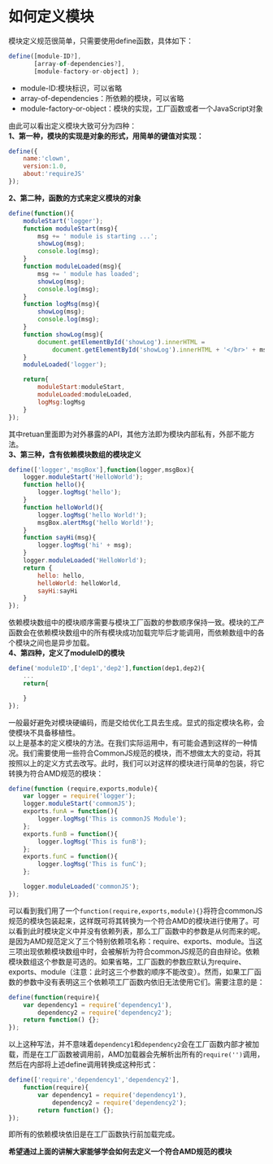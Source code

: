 # 如何定义模块  

模块定义规范很简单，只需要使用define函数，具体如下：  
```js
define([module-ID?],
       [array-of-dependencies?],
       [module-factory-or-object] );
```  
* module-ID:模块标识，可以省略  
* array-of-dependencies：所依赖的模块，可以省略  
* module-factory-or-object：模块的实现，工厂函数或者一个JavaScript对象  

由此可以看出定义模块大致可分为四种：  
__1、第一种，模块的实现是对象的形式，用简单的键值对实现：__  
```js
define({
    name:'clown',
    version:1.0,
    about:'requireJS'
});
```  
__2、第二种，函数的方式来定义模块的对象__  
```js
define(function(){
    moduleStart('logger');
    function moduleStart(msg){
        msg += ' module is starting ...';
        showLog(msg);
        console.log(msg);
    }
    function moduleLoaded(msg){
        msg += ' module has loaded';
        showLog(msg);
        console.log(msg);
    }
    function logMsg(msg){
        showLog(msg);
        console.log(msg);
    }
    function showLog(msg){
        document.getElementById('showLog').innerHTML = 
            document.getElementById('showLog').innerHTML + '</br>' + msg;
    }
    moduleLoaded('logger');

    return{
        moduleStart:moduleStart,
        moduleLoaded:moduleLoaded,
        logMsg:logMsg
    }
});
```  
其中retuan里面即为对外暴露的API，其他方法即为模块内部私有，外部不能方法。  
__3、第三种，含有依赖模块数组的模块定义__  
```js
define(['logger','msgBox'],function(logger,msgBox){
    logger.moduleStart('HelloWorld');
    function hello(){
        logger.logMsg('hello');
    }
    function helloWorld(){
        logger.logMsg('hello World!');
        msgBox.alertMsg('hello World!');
    }
    function sayHi(msg){
        logger.logMsg('hi' + msg);
    }
    logger.moduleLoaded('HelloWorld');
    return {
        hello: hello,
        helloWorld: helloWorld,
        sayHi:sayHi
    }
});
```  
依赖模块数组中的模块顺序需要与模块工厂函数的参数顺序保持一致。模块的工产函数会在依赖模块数组中的所有模块成功加载完毕后才能调用，而依赖数组中的各个模块之间也是异步加载。  
__4、第四种，定义了moduleID的模块__  
```js
define('moduleID',['dep1','dep2'],function(dep1,dep2){
    ...
    return{

    }
});
```  
一般最好避免对模块硬编码，而是交给优化工具去生成。显式的指定模块名称，会使模块不具备移植性。  
以上是基本的定义模块的方法。在我们实际运用中，有可能会遇到这样的一种情况。我们需要使用一些符合CommonJS规范的模块，而不想做太大的变动，将其按照以上的定义方式去改写。此时，我们可以对这样的模块进行简单的包装，将它转换为符合AMD规范的模块：  
```js
define(function (require,exports,module){
    var logger = require('logger');
    logger.moduleStart('commomJS');
    exports.funA = function(){
        logger.logMsg('This is commonJS Module');
    };
    exports.funB = function(){
        logger.logMsg('This is funB');
    };
    exports.funC = function(){
        logger.logMsg('This is funC');
    };

    logger.moduleLoaded('commonJS');
});
```  
可以看到我们用了一个`function(require,exports,module){}`将符合commonJS规范的模块包装起来，这样既可将其转换为一个符合AMD的模块进行使用了。可以看到此时模块定义中并没有依赖列表，那么工厂函数中的参数是从何而来的呢。  
是因为AMD规范定义了三个特别依赖项名称：require、exports、module。当这三项出现依赖模块数组中时，会被解析为符合commonJS规范的自由辩论。依赖模块数组这个参数是可选的。如果省略，工厂函数的参数应默认为require、exports、module（注意：此时这三个参数的顺序不能改变）。然而，如果工厂函数的参数中没有表明这三个依赖项工厂函数内依旧无法使用它们。需要注意的是：  
```js
define(function(require){
    var dependency1 = require('dependency1'),
        dependency2 = require('dependency2');
    return function() {};
});
```  
以上这种写法，并不意味着`dependency1`和`dependency2`会在工厂函数内部才被加载，而是在工厂函数被调用前，AMD加载器会先解析出所有的`require('')`调用，然后在内部将上述define调用转换成这种形式：  
```js
define(['require','dependency1','dependency2'],
    function(require){
        var dependency1 = require('dependency1'),
            dependency2 = require('dependency2');
        return function() {};
});
```  
即所有的依赖模块依旧是在工厂函数执行前加载完成。  

__希望通过上面的讲解大家能够学会如何去定义一个符合AMD规范的模块__